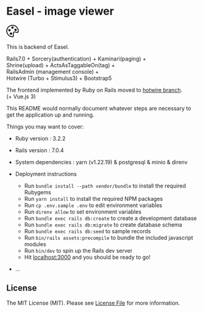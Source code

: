# Easel - image viewer

![alt text](https://github.com/asip/easel-back/blob/main/public/palette.svg)

This is backend of Easel.

Rails7.0 + Sorcery(authentication) + Kaminari(paging) +  
Shrine(upload) + ActsAsTaggableOn(tag) +  
RailsAdmin (management console) +  
Hotwire (Turbo + Stimulus3) + Bootstrap5

The frontend implemented by Ruby on Rails moved to [hotwire branch](https://github.com/asip/easel-back/tree/hotwire).  
(+ Vue.js 3)

This README would normally document whatever steps are necessary to get the
application up and running.

Things you may want to cover:

* Ruby version : 3.2.2
* Rails version : 7.0.4
* System dependencies : yarn (v1.22.19) & postgresql & minio & direnv
* Deployment instructions
  * Run `bundle install --path vendor/bundle` to install the required Rubygems
  * Run `yarn install` to install the required NPM packages
  * Run `cp .env.sample .env` to edit environment variables
  * Run `direnv allow` to set environment variables
  * Run `bundle exec rails db:create` to create a development database
  * Run `bundle exec rails db:migrate` to create database schema
  * Run `bundle exec rails db:seed` to sample records
  * Run `bin/rails assets:precompile` to bundle the included javascript modules 
  * Run `bin/dev` to spin up the Rails dev server
  * Hit [localhost:3000](http://localhost:3000/) and you should be ready to go!

* ...

## License

The MIT License (MIT). Please see [License File](https://github.com/asip/easel/blob/main/LICENSE-MIT.txt) for more information.

